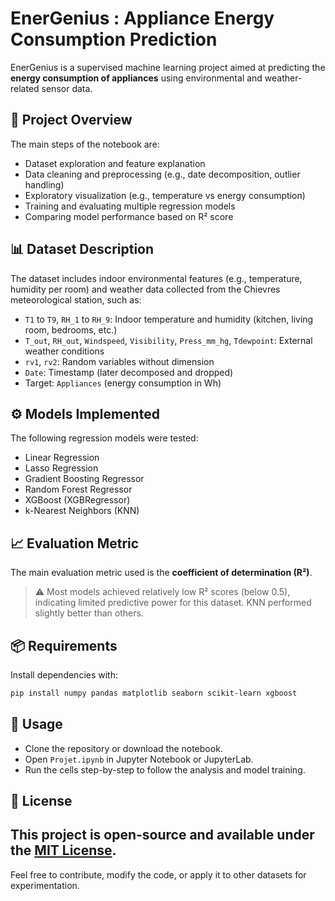 # EnerGenius : Appliance Energy Consumption Prediction

EnerGenius is a supervised machine learning project aimed at predicting the **energy consumption of appliances** using environmental and weather-related sensor data.

## 📘 Project Overview

The main steps of the notebook are:

- Dataset exploration and feature explanation
- Data cleaning and preprocessing (e.g., date decomposition, outlier handling)
- Exploratory visualization (e.g., temperature vs energy consumption)
- Training and evaluating multiple regression models
- Comparing model performance based on R² score

## 📊 Dataset Description

The dataset includes indoor environmental features (e.g., temperature, humidity per room) and weather data collected from the Chievres meteorological station, such as:

- `T1` to `T9`, `RH_1` to `RH_9`: Indoor temperature and humidity (kitchen, living room, bedrooms, etc.)
- `T_out`, `RH_out`, `Windspeed`, `Visibility`, `Press_mm_hg`, `Tdewpoint`: External weather conditions
- `rv1`, `rv2`: Random variables without dimension
- `Date`: Timestamp (later decomposed and dropped)
- Target: `Appliances` (energy consumption in Wh)

## ⚙️ Models Implemented

The following regression models were tested:

- Linear Regression
- Lasso Regression
- Gradient Boosting Regressor
- Random Forest Regressor
- XGBoost (XGBRegressor)
- k-Nearest Neighbors (KNN)

## 📈 Evaluation Metric

The main evaluation metric used is the **coefficient of determination (R²)**.

> ⚠️ Most models achieved relatively low R² scores (below 0.5), indicating limited predictive power for this dataset. KNN performed slightly better than others.

## 📦 Requirements

Install dependencies with:

```bash
pip install numpy pandas matplotlib seaborn scikit-learn xgboost
```

## 📁 Usage

- Clone the repository or download the notebook.
- Open `Projet.ipynb` in Jupyter Notebook or JupyterLab.
- Run the cells step-by-step to follow the analysis and model training.

## 📝 License

This project is open-source and available under the [MIT License](https://opensource.org/licenses/MIT).
---
Feel free to contribute, modify the code, or apply it to other datasets for experimentation.
